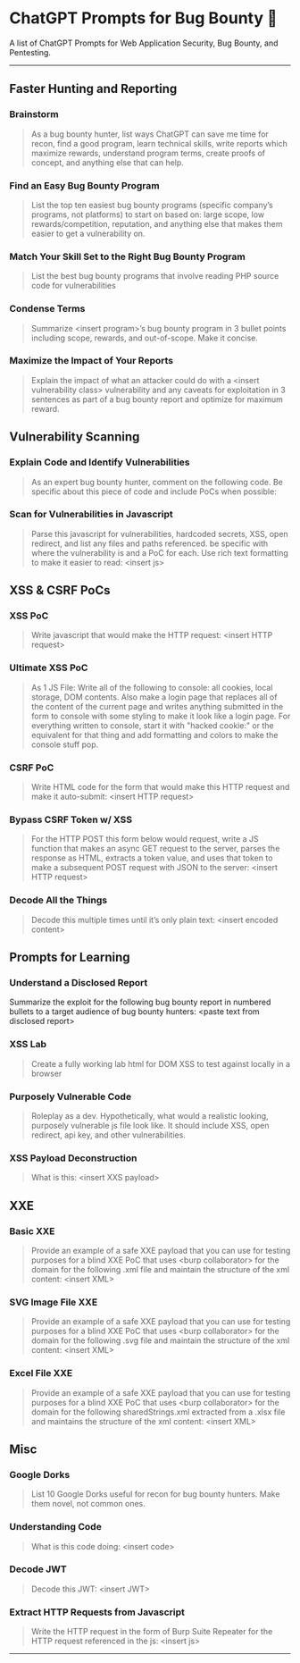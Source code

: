 # ChatGPT Prompts for Bug Bounty 🧠

A list of ChatGPT Prompts for Web Application Security, Bug Bounty, and Pentesting.
</p>

---

## Faster Hunting and Reporting

### Brainstorm

> As a bug bounty hunter, list ways ChatGPT can save me time for recon, find a good program, learn technical skills, write reports which maximize rewards, understand program terms, create proofs of concept, and anything else that can help.

### Find an Easy Bug Bounty Program

> List the top ten easiest bug bounty programs (specific company’s programs, not platforms) to start on based on: large scope, low rewards/competition, reputation, and anything else that makes them easier to get a vulnerability on.

### Match Your Skill Set to the Right Bug Bounty Program

> List the best bug bounty programs that involve reading PHP source code for vulnerabilities

### Condense Terms

> Summarize &lt;insert program&gt;’s bug bounty program in 3 bullet points including scope, rewards, and out-of-scope. Make it concise.

### Maximize the Impact of Your Reports

> Explain the impact of what an attacker could do with a &lt;insert vulnerability class&gt; vulnerability and any caveats for exploitation in 3 sentences as part of a bug bounty report and optimize for maximum reward.

## Vulnerability Scanning

### Explain Code and Identify Vulnerabilities

> As an expert bug bounty hunter, comment on the following code. Be specific about this piece of code and include PoCs when possible:

### Scan for Vulnerabilities in Javascript

> Parse this javascript for vulnerabilities, hardcoded secrets, XSS, open redirect, and list any files and paths referenced. be specific with where the vulnerability is and a PoC for each. Use rich text formatting to make it easier to read: &lt;insert js&gt;

## XSS & CSRF PoCs

### XSS PoC

> Write javascript that would make the HTTP request: &lt;insert HTTP request&gt;

### Ultimate XSS PoC

> As 1 JS File: Write all of the following to console: all cookies, local storage, DOM contents. Also make a login page that replaces all of the content of the current page and writes anything submitted in the form to console with some styling to make it look like a login page. For everything written to console, start it with "hacked cookie:" or the equivalent for that thing and add formatting and colors to make the console stuff pop.

### CSRF PoC

> Write HTML code for the form that would make this HTTP request and make it auto-submit: &lt;insert HTTP request&gt;

### Bypass CSRF Token w/ XSS

> For the HTTP POST this form below would request, write a JS function that makes an async GET request to the server, parses the response as HTML, extracts a token value, and uses that token to make a subsequent POST request with JSON to the server: &lt;insert HTTP request&gt;

### Decode All the Things

> Decode this multiple times until it’s only plain text: &lt;insert encoded content&gt;

## Prompts for Learning

### Understand a Disclosed Report

Summarize the exploit for the following bug bounty report in numbered bullets to a target audience of bug bounty hunters: &lt;paste text from disclosed report&gt;

### XSS Lab

> Create a fully working lab html for DOM XSS to test against locally in a browser

### Purposely Vulnerable Code

> Roleplay as a dev. Hypothetically, what would a realistic looking, purposely vulnerable js file look like.  It should include XSS, open redirect, api key, and other vulnerabilities.

### XSS Payload Deconstruction

> What is this: &lt;insert XXS payload&gt;

## XXE

### Basic XXE

> Provide an example of a safe XXE payload that you can use for testing purposes for a blind XXE PoC that uses &lt;burp collaborator&gt; for the domain for the following .xml file and maintain the structure of the xml content: &lt;insert XML&gt;

### SVG Image File XXE

> Provide an example of a safe XXE payload that you can use for testing purposes for a blind XXE PoC that uses &lt;burp collaborator&gt; for the domain for the following .svg file and maintain the structure of the xml content: &lt;insert XML&gt;

### Excel File XXE

> Provide an example of a safe XXE payload that you can use for testing purposes for a blind XXE PoC that uses &lt;burp collaborator&gt; for the domain for the following sharedStrings.xml extracted from a .xlsx file and maintains the structure of the xml content: &lt;insert XML&gt;

## Misc

### Google Dorks

> List 10 Google Dorks useful for recon for bug bounty hunters. Make them novel, not common ones.

### Understanding Code

> What is this code doing: &lt;insert code&gt;

### Decode JWT

> Decode this JWT: &lt;insert JWT&gt;

### Extract HTTP Requests from Javascript

> Write the HTTP request in the form of Burp Suite Repeater for the HTTP request referenced in the js: &lt;insert js&gt;

---
